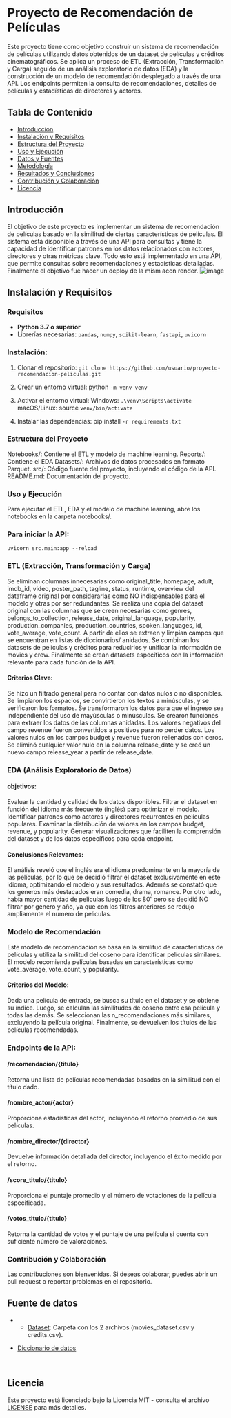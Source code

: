 # Proyecto de Recomendación de Películas

Este proyecto tiene como objetivo construir un sistema de recomendación de películas utilizando datos obtenidos de un dataset de películas y créditos cinematográficos. Se aplica un proceso de ETL (Extracción, Transformación y Carga) seguido de un análisis exploratorio de datos (EDA) y la construcción de un modelo de recomendación desplegado a través de una API. Los endpoints permiten la consulta de recomendaciones, detalles de películas y estadísticas de directores y actores.

## Tabla de Contenido

- [Introducción](#introducción)
- [Instalación y Requisitos](#instalación-y-requisitos)
- [Estructura del Proyecto](#estructura-del-proyecto)
- [Uso y Ejecución](#uso-y-ejecución)
- [Datos y Fuentes](#datos-y-fuentes)
- [Metodología](#metodología)
- [Resultados y Conclusiones](#resultados-y-conclusiones)
- [Contribución y Colaboración](#contribución-y-colaboración)
- [Licencia](#licencia)

## Introducción

El objetivo de este proyecto es implementar un sistema de recomendación de películas basado en la similitud de ciertas características de películas. El sistema está disponible a través de una API para consultas y tiene la capacidad de identificar patrones en los datos relacionados con actores, directores y otras métricas clave. Todo esto está implementado en una API, que permite consultas sobre recomendaciones y estadísticas detalladas. Finalmente el objetivo fue hacer un deploy de la mism acon render.
![image](https://github.com/user-attachments/assets/31ae1710-f946-41f4-8c5e-6a7418cfeb88)

## Instalación y Requisitos

### Requisitos

- **Python 3.7 o superior**
- Librerías necesarias: `pandas`, `numpy`, `scikit-learn`, `fastapi`, `uvicorn`
### Instalación:

1. Clonar el repositorio:
   ```git clone https://github.com/usuario/proyecto-recomendacion-peliculas.git```

2. Crear un entorno virtual:
python    ```-m venv venv```

3. Activar el entorno virtual:
Windows: ```.\venv\Scripts\activate```
macOS/Linux: source ```venv/bin/activate```

4. Instalar las dependencias:
pip install ```-r requirements.txt```

### Estructura del Proyecto
Notebooks/: Contiene el ETL y modelo de machine learning.
Reports/: Contiene el EDA 
Datasets/: Archivos de datos procesados en formato Parquet.
src/: Código fuente del proyecto, incluyendo el código de la API.
README.md: Documentación del proyecto.

### Uso y Ejecución
Para ejecutar el ETL, EDA y el modelo de machine learning, abre los notebooks en la carpeta notebooks/.

### Para iniciar la API:
```uvicorn src.main:app --reload```

### ETL (Extracción, Transformación y Carga)
Se eliminan columnas innecesarias como original_title, homepage, adult, imdb_id, video, poster_path, tagline, status, runtime, overview del dataframe original por considerarlas como NO indispensables para el modelo y otras por ser redundantes.
Se realiza una copia del dataset original con las columnas que se creen necesarias como genres, belongs_to_collection, release_date, original_language, popularity, production_companies, production_countries, spoken_languages, id, vote_average, vote_count. A partir de ellos se extraen y limpian campos que se encuentran en listas de diccionarios/ anidados. Se combinan los datasets de películas y créditos para reducirlos y unificar la información de movies y crew. Finalmente se crean datasets específicos con la información relevante para cada función de la API.

#### Criterios Clave:
Se hizo un filtrado general para no contar con datos nulos o no disponibles.
Se limpiaron los espacios, se convirtieron los textos a minúsculas, y se verificaron los formatos.
Se transformaron los datos para que el ingreso sea independiente del uso de mayúsculas o minúsculas.
Se crearon funciones para extraer los datos de las columnas anidadas.
Los valores negativos del campo revenue fueron convertidos a positivos para no perder datos. Los valores nulos en los campos budget y revenue fueron rellenados con ceros.
Se eliminó cualquier valor nulo en la columna release_date y se creó un nuevo campo release_year a partir de release_date.

### EDA (Análisis Exploratorio de Datos)
#### objetivos:
Evaluar la cantidad y calidad de los datos disponibles.
Filtrar el dataset en función del idioma más frecuente (inglés) para optimizar el modelo.
Identificar patrones como actores y directores recurrentes en películas populares.
Examinar la distribución de valores en los campos budget, revenue, y popularity.
Generar visualizaciones que faciliten la comprensión del dataset y de los datos específicos para cada endpoint.
#### Conclusiones Relevantes:
El análisis reveló que el inglés era el idioma predominante en la mayoría de las películas, por lo que se decidió filtrar el dataset exclusivamente en este idioma, optimizando el modelo y sus resultados. Además se constató que los generos más destacados eran comedia, drama, romance. Por otro lado, había mayor cantidad de peliculas luego de los 80' pero se decidió NO filtrar por genero y año, ya que con los filtros anteriores se redujo ampliamente el numero de peliculas.

### Modelo de Recomendación
Este modelo de recomendación se basa en la similitud de características de películas y utiliza la similitud del coseno para identificar películas similares. El modelo recomienda películas basadas en características como vote_average, vote_count, y popularity.

#### Criterios del Modelo:
Dada una película de entrada, se busca su título en el dataset y se obtiene su índice.
Luego, se calculan las similitudes de coseno entre esa película y todas las demás.
Se seleccionan las n_recomendaciones más similares, excluyendo la película original.
Finalmente, se devuelven los títulos de las películas recomendadas.

### Endpoints de la API:
#### /recomendacion/{titulo}
Retorna una lista de películas recomendadas basadas en la similitud con el título dado.

#### /nombre_actor/{actor}
Proporciona estadísticas del actor, incluyendo el retorno promedio de sus películas.

#### /nombre_director/{director}
Devuelve información detallada del director, incluyendo el éxito medido por el retorno.

#### /score_titulo/{titulo}
Proporciona el puntaje promedio y el número de votaciones de la película especificada.

#### /votos_titulo/{titulo}
Retorna la cantidad de votos y el puntaje de una película si cuenta con suficiente número de valoraciones.

### Contribución y Colaboración
Las contribuciones son bienvenidas. Si deseas colaborar, puedes abrir un pull request o reportar problemas en el repositorio.

## **Fuente de datos**
- + [Dataset](https://drive.google.com/drive/folders/1X_LdCoGTHJDbD28_dJTxaD4fVuQC9Wt5?usp=drive_link): Carpeta con los 2 archivos (movies_dataset.csv y credits.csv).
+ [Diccionario de datos](https://docs.google.com/spreadsheets/d/1QkHH5er-74Bpk122tJxy_0D49pJMIwKLurByOfmxzho/edit#gid=0)
<br/>

## Licencia

Este proyecto está licenciado bajo la Licencia MIT - consulta el archivo [LICENSE](LICENSE) para más detalles.

